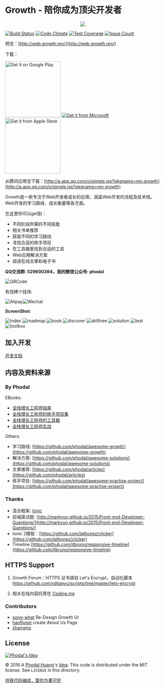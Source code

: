 Growth - 陪你成为顶尖开发者
===

<p align="center"><img src="./resources/android/icon/drawable-xxxhdpi-icon.png"></p>

[![Build Status](https://travis-ci.org/phodal/growth.svg?branch=master)](https://travis-ci.org/phodal/growth) [![Code Climate](https://codeclimate.com/github/phodal/growth/badges/gpa.svg)](https://codeclimate.com/github/phodal/growth) [![Test Coverage](https://codeclimate.com/github/phodal/growth/badges/coverage.svg)](https://codeclimate.com/github/phodal/growth/coverage) [![Issue Count](https://codeclimate.com/github/phodal/growth/badges/issue_count.svg)](https://codeclimate.com/github/phodal/growth)

预览：[http://web.growth.ren/](http://web.growth.ren/)

下载：

<a href="https://play.google.com/store/apps/details?id=ren.growth&utm_source=global_co&utm_medium=prtnr&utm_content=Mar2515&utm_campaign=PartBadge&pcampaignid=MKT-AC-global-none-all-co-pr-py-PartBadges-Oct1515-1"><img alt="Get it on Google Play" src="https://play.google.com/intl/en_us/badges/images/apps/en-play-badge-border.png" width="180"/></a>
<a href="http://windowsphone.com/s?appid=a6022e5d-b101-4d8f-a836-d3bfb6fd73ef"><img src="https://assets.windowsphone.com/8d997df3-5b6e-496c-88b3-e3f40117c8fd/English-get-it-from-MS_InvariantCulture_Default.png" srcset="https://assets.windowsphone.com/0100c7e5-1455-40bc-a351-b77d2801ad5a/English_get-it-from-MS_InvariantCulture_Default.png 2x"  alt="Get it from Microsoft" /></a>
<a href="https://itunes.apple.com/cn/app/growth/id1078807522?l=zh&ls=1&mt=8"><img src="./docs/apple.png" width="180" alt="Get it from Apple Store" /></a>

从腾讯应用宝下载：[http://a.app.qq.com/o/simple.jsp?pkgname=ren.growth](http://a.app.qq.com/o/simple.jsp?pkgname=ren.growth)

Growth是一款专注于Web开发者成长的应用，涵盖Web开发的流程及技术栈，Web开发的学习路线、成长衡量等各方面。

在这里你可以get到：

 - 不同阶段所需的不同技能
 - 相关书单推荐
 - 获取不同的学习路线
 - 寻找合适的练手项目
 - 在工具箱里找到合适的工具
 - Web应用解决方案
 - 阅读在线文章和电子书

**QQ交流群: 529600394，我的微信公众号: phodal**

![QRCode](marketing/wechat.jpg)

有钱捧个钱场:

![Alipay](./docs/alipay.png)![Wechat](./docs/wechat.png)

**ScreenShot**:
 
![index](./marketing/growth-index.png)
![roadmap](./marketing/growth-roadmap.png)
![book](./marketing/growth-book.png)
![discover](./marketing/growth-discover.png)
![skilltree](./marketing/growth-skilltree.jpg)
![solution](./marketing/growth-solution.png)
![test](./marketing/growth-test.png)
![toolbox](./marketing/growth-toolbox.png)

加入开发
---

[开发文档](./docs/README.md)

内容及资料来源
---

### By Phodal

EBooks:

 - [全栈增长工程师指南](https://github.com/phodal/growth-ebook)
 - [全栈增长工程师的练手项目集](https://github.com/phodal/ideabook)
 - [全栈增长工程师的工具箱](https://github.com/phodal/toolbox)
 - [全栈增长工程师实战](https://github.com/phodal/growth-in-action)
 
Others:
 
 - 学习路线: [https://github.com/phodal/awesome-growth](https://github.com/phodal/awesome-growth)
 - 解决方案: [https://github.com/phodal/awesome-solutions](https://github.com/phodal/awesome-solutions)
 - 文章推荐: [https://github.com/phodal/articles](https://github.com/phodal/articles)
 - 练手项目: [https://github.com/phodal/awesome-practise-project](https://github.com/phodal/awesome-practise-project)

### Thanks 

 - 混合框架: [Ionic](https://github.com/driftyco/ionic)
 - 前端面试题: [http://markyun.github.io/2015/Front-end-Developer-Questions/](http://markyun.github.io/2015/Front-end-Developer-Questions/)
 - Ionic 2模板：[https://github.com/lathonez/clicker](https://github.com/lathonez/clicker)
 - Timeline [https://github.com/itbruno/responsive-timeline](https://github.com/itbruno/responsive-timeline)

HTTPS Support
---

1. Growth Forum：HTTPS 证书源自  Let's Encrypt，自动化脚本 https://github.com/xdtianyu/scripts/tree/master/lets-encrypt

2. 相关在线内容托管在 [Coding.me](https://coding.net/u/phodal/p/growth) 

### Contributors

 - [song-what](https://github.com/song-what) Re-Design Growth UI
 - [haoflynet](https://github.com/haoflynet) create About Us Page
 - [zhangmx](https://github.com/zhangmx)

License
---

[![Phodal's Idea](http://brand.phodal.com/shields/idea-small.svg)](http://ideas.phodal.com/)

© 2016 A [Phodal Huang](https://www.phodal.com)'s [Idea](http://github.com/phodal/ideas).  This code is distributed under the MIT license. See `LICENSE` in this directory.

[待我代码编成，娶你为妻可好](http://www.xuntayizhan.com/blog/ji-ke-ai-qing-zhi-er-shi-dai-wo-dai-ma-bian-cheng-qu-ni-wei-qi-ke-hao-wan/)
